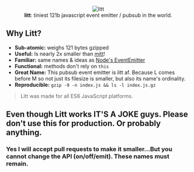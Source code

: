 <p align="center">
  <img src="https://i.imgur.com/oMec7S1.gif"  alt="litt">
  <br>
  <b>litt</b>: tiniest 121b javascript event emitter / pubsub in the world.
  <br>
</p>


## Why Litt?

- **Sub-atomic:** weighs 121 bytes gzipped
- **Useful:** Is nearly 2x smaller than [mitt](https://github.com/developit/mitt)!
- **Familiar:** same names & ideas as [Node's EventEmitter](https://nodejs.org/api/events.html#events_class_eventemitter)
- **Functional:** methods don't rely on `this`
- **Great Name:** This pubsub event emitter is *lit*t af. Because L comes before M so not just its filesize is smaller, but also its name's ordinality.
- **Reproducible:** ```gzip -9 -n index.js && ls -l index.js.gz```

> Litt was made for all ES6 JavaScript platforms.

## Even though __Litt works__ IT'S A JOKE guys. Please don't use this for production. Or probably anything.

### Yes I will accept pull requests to make it smaller...But you cannot change the API (on/off/emit). These names must remain.
